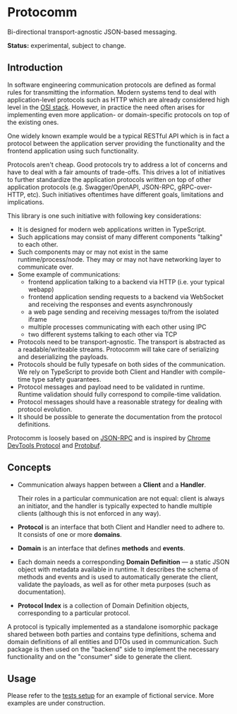 # Protocomm

Bi-directional transport-agnostic JSON-based messaging.

**Status:** experimental, subject to change.

## Introduction

In software engineering communication protocols are defined as formal rules for transmitting the information. Modern systems tend to deal with application-level protocols such as HTTP which are already considered high level in the [OSI stack](https://en.wikipedia.org/wiki/OSI_model). However, in practice the need often arises for implementing even more application- or domain-specific protocols on top of the existing ones.

One widely known example would be a typical RESTful API which is in fact a protocol between the application server providing the functionality and the frontend application using such functionality.

Protocols aren't cheap. Good protocols try to address a lot of concerns and have to deal with a fair amounts of trade-offs. This drives a lot of initiatives to further standardize the application protocols written on top of other application protocols (e.g. Swagger/OpenAPI, JSON-RPC, gRPC-over-HTTP, etc). Such initiatives oftentimes have different goals, limitations and implications.

This library is one such initiative with following key considerations:

- It is designed for modern web applications written in TypeScript.
- Such applications may consist of many different components "talking" to each other.
- Such components may or may not exist in the same runtime/process/node. They may or may not have networking layer to communicate over.
- Some example of communications:
    - frontend application talking to a backend via HTTP (i.e. your typical webapp)
    - frontend application sending requests to a backend via WebSocket and receiving the responses and events asynchronously
    - a web page sending and receiving messages to/from the isolated iframe
    - multiple processes communicating with each other using IPC
    - two different systems talking to each other via TCP
- Protocols need to be transport-agnostic. The transport is abstracted as a readable/writeable streams. Protocomm will take care of serializing and deserializing the payloads.
- Protocols should be fully typesafe on both sides of the communication. We rely on TypeScript to provide both Client and Handler with compile-time type safety guarantees.
- Protocol messages and payload need to be validated in runtime. Runtime validation should fully correspond to compile-time validation.
- Protocol messages should have a reasonable strategy for dealing with protocol evolution.
- It should be possible to generate the documentation from the protocol definitions.

Protocomm is loosely based on [JSON-RPC](https://en.wikipedia.org/wiki/JSON-RPC) and is inspired by [Chrome DevTools Protocol](https://chromedevtools.github.io/devtools-protocol/) and [Protobuf](https://developers.google.com/protocol-buffers).

## Concepts

- Communication always happen between a **Client** and a **Handler**.

    Their roles in a particular communication are not equal: client is always an initiator, and the handler is typically expected to handle multiple clients (although this is not enforced in any way).

- **Protocol** is an interface that both Client and Handler need to adhere to. It consists of one or more **domains**.

- **Domain** is an interface that defines **methods** and **events**.

- Each domain needs a corresponding **Domain Definition** — a static JSON object with metadata available in runtime. It describes the schema of methods and events and is used to automatically generate the client, validate the payloads, as well as for other meta purposes (such as documentation).

- **Protocol Index** is a collection of Domain Definition objects, corresponding to a particular protocol.

A protocol is typically implemented as a standalone isomorphic package shared between both parties and contains type definitions, schema and domain definitions of all entities and DTOs used in communication. Such package is then used on the "backend" side to implement the necessary functionality and on the "consumer" side to generate the client.

## Usage

Please refer to the [tests setup](src/test) for an example of fictional service. More examples are under construction.
